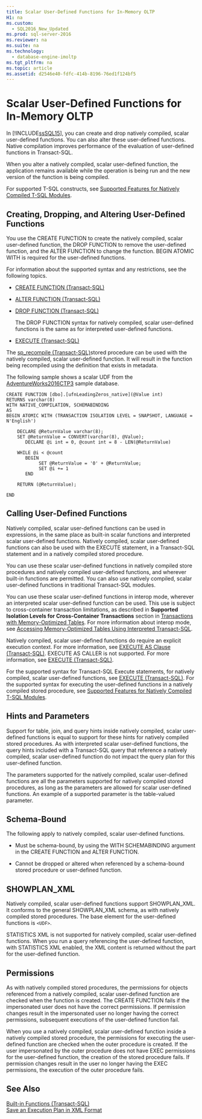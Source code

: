 ```yaml
---
title: Scalar User-Defined Functions for In-Memory OLTP
H1: na
ms.custom: 
  - SQL2016_New_Updated
ms.prod: sql-server-2016
ms.reviewer: na
ms.suite: na
ms.technology: 
  - database-engine-imoltp
ms.tgt_pltfrm: na
ms.topic: article
ms.assetid: d2546e40-fdfc-414b-8196-76ed1f124bf5
---
```

# Scalar User-Defined Functions for In-Memory OLTP
  In [!INCLUDE[ssSQL15](../../Topics/TopicNameContainA/includes/ssSQL15_md.md)], you can create and drop natively compiled, scalar user-defined functions. You can also alter these user-defined functions. Native compilation improves performance of the evaluation of user-defined functions in Transact-SQL.  
  
 When you alter a natively compiled, scalar user-defined function, the application remains available while the operation is being run and the new version of the function is being compiled.  
  
 For supported T-SQL constructs, see [Supported Features for Natively Compiled T-SQL Modules](../../Topics/TopicNameNotContainA/Supported-Features-for-Natively-Compiled-T-SQL-Modules.md).  
  
## Creating, Dropping, and Altering User-Defined Functions  
 You use the CREATE FUNCTION to create the natively compiled, scalar user-defined function, the DROP FUNCTION to remove the user-defined function, and the ALTER FUNCTION to change the function. BEGIN ATOMIC WITH is required for the user-defined functions.  
  
 For information about the supported syntax and any restrictions, see the following topics.  
  
-   [CREATE FUNCTION &#40;Transact-SQL&#41;](../Topic/CREATE%20FUNCTION%20\(Transact-SQL\).md)  
  
-   [ALTER FUNCTION &#40;Transact-SQL&#41;](../Topic/ALTER%20FUNCTION%20\(Transact-SQL\).md)  
  
-   [DROP FUNCTION &#40;Transact-SQL&#41;](../Topic/DROP%20FUNCTION%20\(Transact-SQL\).md)  
  
     The DROP FUNCTION syntax for natively compiled, scalar user-defined functions is the same as for interpreted user-defined functions.  
  
-   [EXECUTE &#40;Transact-SQL&#41;](../Topic/EXECUTE%20\(Transact-SQL\).md)  
  
 The [sp_recompile &#40;Transact-SQL&#41;](../Topic/sp_recompile%20\(Transact-SQL\).md)stored procedure can be used with the natively compiled, scalar user-defined function. It will result in the function being recompiled using the definition that exists in metadata.  
  
 The following sample shows a scalar UDF from the [AdventureWorks2016CTP3](https://www.microsoft.com/download/details.aspx?id=49502) sample database.  
  
```tsql  
CREATE FUNCTION [dbo].[ufnLeadingZeros_native](@Value int)   
RETURNS varchar(8)   
WITH NATIVE_COMPILATION, SCHEMABINDING  
AS   
BEGIN ATOMIC WITH (TRANSACTION ISOLATION LEVEL = SNAPSHOT, LANGUAGE = N'English')  
  
    DECLARE @ReturnValue varchar(8);  
    SET @ReturnValue = CONVERT(varchar(8), @Value);  
       DECLARE @i int = 0, @count int = 8 - LEN(@ReturnValue)  
  
    WHILE @i < @count  
       BEGIN  
            SET @ReturnValue = '0' + @ReturnValue;  
            SET @i += 1  
       END  
  
    RETURN (@ReturnValue);  
  
END  
```  
  
## Calling User-Defined Functions  
 Natively compiled, scalar user-defined functions can be used in expressions, in the same place as built-in scalar functions and interpreted scalar user-defined functions. Natively compiled, scalar user-defined functions can also be used with the EXECUTE statement, in a Transact-SQL statement and in a natively compiled stored procedure.  
  
 You can use these scalar user-defined functions in natively compiled store procedures and natively compiled user-defined functions, and wherever built-in functions are permitted. You can also use natively compiled, scalar user-defined functions in traditional Transact-SQL modules.  
  
 You can use these scalar user-defined functions in interop mode, wherever an interpreted scalar user-defined function can be used. This use is subject to cross-container transaction limitations, as described in **Supported Isolation Levels for Cross-Container Transactions** section in [Transactions with Memory-Optimized Tables](../../Topics/TopicNameNotContainA/Transactions-with-Memory-Optimized-Tables.md). For more information about interop mode, see [Accessing Memory-Optimized Tables Using Interpreted Transact-SQL](../../Topics/TopicNameNotContainA/Accessing-Memory-Optimized-Tables-Using-Interpreted-Transact-SQL.md).  
  
 Natively compiled, scalar user-defined functions do require an explicit execution context. For more information, see [EXECUTE AS Clause &#40;Transact-SQL&#41;](../Topic/EXECUTE%20AS%20Clause%20\(Transact-SQL\).md). EXECUTE AS CALLER is not supported. For more information, see [EXECUTE &#40;Transact-SQL&#41;](../Topic/EXECUTE%20\(Transact-SQL\).md).  
  
 For the supported syntax for Transact-SQL Execute statements, for natively compiled, scalar user-defined functions, see [EXECUTE &#40;Transact-SQL&#41;](../Topic/EXECUTE%20\(Transact-SQL\).md). For the supported syntax for executing the user-defined functions in a natively compiled stored procedure, see [Supported Features for Natively Compiled T-SQL Modules](../../Topics/TopicNameNotContainA/Supported-Features-for-Natively-Compiled-T-SQL-Modules.md).  
  
## Hints and Parameters  
 Support for table, join, and query hints inside natively compiled, scalar user-defined functions is equal to support for these hints for natively compiled stored procedures. As with interpreted scalar user-defined functions, the query hints included with a Transact-SQL query that reference a natively compiled, scalar user-defined function do not impact the query plan for this user-defined function.  
  
 The parameters supported for the natively compiled, scalar user-defined functions are all the parameters supported for natively compiled stored procedures, as long as the parameters are allowed for scalar user-defined functions. An example of a supported parameter is the table-valued parameter.  
  
## Schema-Bound  
 The following apply to natively compiled, scalar user-defined functions.  
  
-   Must be schema-bound, by using the WITH SCHEMABINDING argument in the CREATE FUNCTION and ALTER FUNCTION.  
  
-   Cannot be dropped or altered when referenced by a schema-bound stored procedure or user-defined function.  
  
## SHOWPLAN_XML  
 Natively compiled, scalar user-defined functions support SHOWPLAN_XML. It conforms to the general SHOWPLAN_XML schema, as with natively compiled stored procedures. The base element for the user-defined functions is `<UDF>`.  
  
 STATISTICS XML is not supported for natively compiled, scalar user-defined functions. When you run a query referencing the user-defined function, with STATISTICS XML enabled, the XML content is returned without the part for the user-defined function.  
  
## Permissions  
 As with natively compiled stored procedures, the permissions for objects referenced from a natively compiled, scalar user-defined function are checked when the function is created. The CREATE FUNCTION fails if the impersonated user does not have the correct permissions. If permission changes result in the impersonated user no longer having the correct permissions, subsequent executions of the user-defined function fail.  
  
 When you use a natively compiled, scalar user-defined function inside a natively compiled stored procedure, the permissions for executing the user-defined function are checked when the outer procedure is created. If the user impersonated by the outer procedure does not have EXEC permissions for the user-defined function, the creation of the stored procedure fails. If permission changes result in the user no longer having the EXEC permissions, the execution of the outer procedure fails.  
  
## See Also  
 [Built-in Functions &#40;Transact-SQL&#41;](../Topic/Built-in%20Functions%20\(Transact-SQL\).md)   
 [Save an Execution Plan in XML Format](../../Topics/TopicNameNotContainA/Save-an-Execution-Plan-in-XML-Format.md)  
  
  